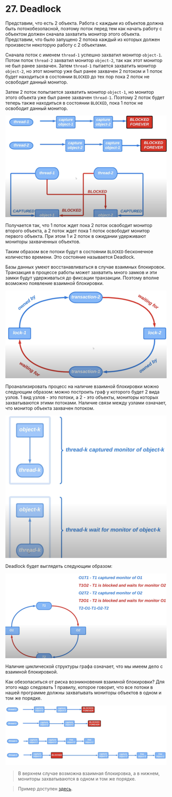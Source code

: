 # 27. Deadlock

Представим, что есть 2 объекта. Работа с каждым из объектов должна быть потокобезопасной, поэтому поток 
перед тем как начать работу с объектом должен сначала захватить монитор этого объекта. Представим, что было
запущено 2 потока каждый из которых должен произвести некоторую работу с 2 объектами.

Сначала поток с именем `thread-1` успешно захватил монитор `object-1`. Потом поток `thread-2` захватил монитор
`object-2`, так как этот монитор не был ранее захвачен. Затем `thread-1` пытается захватить монитор `object-2`,
но этот монитор уже был ранее захвачен 2 потоком и 1 поток будет находиться в состоянии `BLOCKED` до тех
пор пока 2 поток не освободит данный монитор.

Затем 2 поток попытается захватить монитор `object-1`, но монитор этого объекта уже был ранее захвачен `thread-1`.
Поэтому 2 поток будет теперь также находиться в состоянии `BLOCKED`, пока 1 поток не освободит данный монитор.

![1_state](../images/27/1_state.png)

Получается так, что 1 поток ждет пока 2 поток освободит монитор второго объекта, а 2 поток ждет пока 1
поток освободит монитор первого объекта. При этом 1 и 2 поток в ожидании удерживают мониторы захваченных объектов.

Таким образом все потоки будут в состоянии `BLOCKED` бесконечное количество времени. Это состояние называется
Deadlock.

Базы данных умеют восстанавливаться в случае взаимных блокировок. Транзакция в процессе работы может захватить
много замков и эти замки будут удерживаться до фиксации транзакции. Поэтому вполне возможно появление взаимной
блокировки.

![2_state](../images/27/2_state.png)

Проанализировать процесс на наличие взаимной блокировки можно следующим образом: можно построить граф у которого
будет 2 вида узлов. 1 вид узлов - это потоки, а 2 - это объекты, мониторы которых захватываются этими потоками.
Наличие связи между узлами означает, что монитор объекта захвачен потоком.

![3_state](../images/27/3_state.png)

Deadlock будет выглядеть следующим образом:

![4_state](../images/27/4_state.png)

Наличие циклической структуры графа означает, что мы имеем дело с взаимной блокировкой.

Как обезопаситься от риска возникновения взаимной блокировки? Для этого надо следовать 1 правилу, которое
говорит, что все потоки в нашей программе должны захватывать мониторы объектов в одном и том же порядке.

![5_state](../images/27/5_state.png)

> В верхнем случае возможна взаимная блокировка, а в нижнем, мониторы захватываются в одном и том же порядке.

> Пример доступен [здесь](../examples/27/src/Main.java).